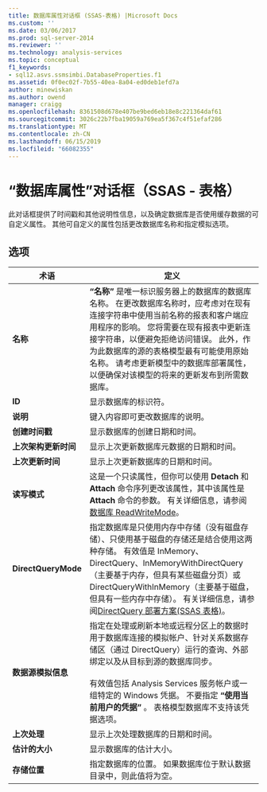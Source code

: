 ```yaml
---
title: 数据库属性对话框 (SSAS-表格) |Microsoft Docs
ms.custom: ''
ms.date: 03/06/2017
ms.prod: sql-server-2014
ms.reviewer: ''
ms.technology: analysis-services
ms.topic: conceptual
f1_keywords:
- sql12.asvs.ssmsimbi.DatabaseProperties.f1
ms.assetid: 0f0ec02f-7b55-40ea-8a04-ed0deb1efd7a
author: minewiskan
ms.author: owend
manager: craigg
ms.openlocfilehash: 8361508d678e407be9bed6eb18e8c221364daf61
ms.sourcegitcommit: 3026c22b7fba19059a769ea5f367c4f51efaf286
ms.translationtype: MT
ms.contentlocale: zh-CN
ms.lasthandoff: 06/15/2019
ms.locfileid: "66082355"
---
```

# <a name="database-properties-dialog-box-ssas---tabular"></a>“数据库属性”对话框（SSAS - 表格）
  此对话框提供了时间戳和其他说明性信息，以及确定数据库是否使用缓存数据的可自定义属性。 其他可自定义的属性包括更改数据库名称和指定模拟选项。  
  
## <a name="options"></a>选项  
  
|术语|定义|  
|----------|----------------|  
|**名称**|**“名称”** 是唯一标识服务器上的数据库的数据库名称。 在更改数据库名称时，应考虑对在现有连接字符串中使用当前名称的报表和客户端应用程序的影响。 您将需要在现有报表中更新连接字符串，以便避免拒绝访问错误。 此外，作为此数据库的源的表格模型最有可能使用原始名称。 请考虑更新模型中的数据库部署属性，以便确保对该模型的将来的更新发布到所需数据库。|  
|**ID**|显示数据库的标识符。|  
|**说明**|键入内容即可更改数据库的说明。|  
|**创建时间戳**|显示数据库的创建日期和时间。|  
|**上次架构更新时间**|显示上次更新数据库元数据的日期和时间。|  
|**上次更新时间**|显示上次更新数据库的日期和时间。|  
|**读写模式**|这是一个只读属性，但你可以使用 **Detach** 和 **Attach** 命令序列更改该属性，其中该属性是 **Attach** 命令的参数。 有关详细信息，请参阅 [数据库 ReadWriteMode](multidimensional-models/database-readwritemodes.md)。|  
|**DirectQueryMode**|指定数据库是只使用内存中存储（没有磁盘存储）、只使用基于磁盘的存储还是结合使用这两种存储。 有效值是 InMemory、DirectQuery、InMemoryWithDirectQuery（主要基于内存，但具有某些磁盘分页）或 DirectQueryWithInMemory（主要基于磁盘，但具有一些内存中存储）。 有关详细信息，请参阅[DirectQuery 部署方案&#40;SSAS 表格&#41;](directquery-deployment-scenarios-ssas-tabular.md)。|  
|**数据源模拟信息**|指定在处理或刷新本地或远程分区上的数据时用于数据库连接的模拟帐户、针对关系数据存储区（通过 DirectQuery）运行的查询、外部绑定以及从目标到源的数据库同步。<br /><br /> 有效值包括 Analysis Services 服务帐户或一组特定的 Windows 凭据。 不要指定 **“使用当前用户的凭据”** 。 表格模型数据库不支持该凭据选项。|  
|**上次处理**|显示上次处理数据库的日期和时间。|  
|**估计的大小**|显示数据库的估计大小。|  
|**存储位置**|指定数据库的位置。 如果数据库位于默认数据目录中，则此值将为空。|  
  
  

